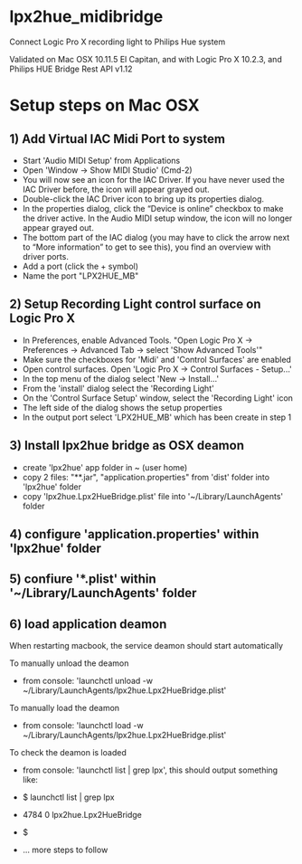# lpx2hue_midibridge
Connect Logic Pro X recording light to Philips Hue system


Validated on Mac OSX 10.11.5 El Capitan, and with Logic Pro X 10.2.3, and Philips HUE Bridge Rest API v1.12

# Setup steps on Mac OSX


## 1) Add Virtual IAC Midi Port to system 
- Start 'Audio MIDI Setup' from Applications
- Open 'Window -> Show MIDI Studio' (Cmd-2)
- You will now see an icon for the IAC Driver. If you have never used the IAC Driver before, the icon will appear grayed out. 
- Double-click the IAC Driver icon to bring up its properties dialog. 
- In the properties dialog, click the “Device is online” checkbox to make the driver active. In the Audio MIDI setup window, the icon will no longer appear grayed out.
- The bottom part of the IAC dialog (you may have to click the arrow next to “More information” to get to see this), you find an overview with driver ports.
- Add a port (click the + symbol)
- Name the port "LPX2HUE_MB"

## 2) Setup Recording Light control surface on Logic Pro X
- In Preferences, enable Advanced Tools. "Open Logic Pro X -> Preferences -> Advanced Tab -> select 'Show Advanced Tools'"
- Make sure the checkboxes for 'Midi' and 'Control Surfaces' are enabled
- Open control surfaces. Open 'Logic Pro X -> Control Surfaces - Setup...'
- In the top menu of the dialog select 'New -> Install...'
- From the 'install' dialog select the 'Recording Light'
- On the 'Control Surface Setup' window, select the 'Recording Light' icon
- The left side of the dialog shows the setup properties
- In the output port select 'LPX2HUE_MB' which has been create in step 1

## 3) Install lpx2hue bridge as OSX deamon
- create 'lpx2hue' app folder in ~ (user home)
- copy 2 files: "**.jar", "application.properties" from 'dist' folder into 'lpx2hue' folder
- copy 'lpx2hue.Lpx2HueBridge.plist' file into '~/Library/LaunchAgents' folder

## 4) configure 'application.properties' within 'lpx2hue' folder

## 5) confiure '*.plist' within '~/Library/LaunchAgents' folder

## 6) load application deamon
When restarting macbook, the service deamon should start automatically

To manually unload the deamon
- from console: 'launchctl unload -w ~/Library/LaunchAgents/lpx2hue.Lpx2HueBridge.plist'

To manually load the deamon
- from console: 'launchctl load -w ~/Library/LaunchAgents/lpx2hue.Lpx2HueBridge.plist'

To check the deamon is loaded
- from console: 'launchctl list | grep lpx', this should output something like:

-  $ launchctl list | grep lpx
-  4784	0	lpx2hue.Lpx2HueBridge
-  $


- ... more steps to follow





